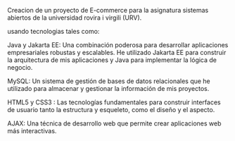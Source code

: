 Creacion de un proyecto de E-commerce para la asignatura sistemas abiertos de la universidad rovira i virgili (URV).

usando tecnologias tales como:

Java y Jakarta EE: Una combinación poderosa para desarrollar aplicaciones empresariales robustas y escalables. He utilizado Jakarta EE para construir la arquitectura de mis aplicaciones y Java para implementar la lógica de negocio.

MySQL: Un sistema de gestión de bases de datos relacionales que he utilizado para almacenar y gestionar la información de mis proyectos.

HTML5 y CSS3 : Las tecnologías fundamentales para construir interfaces de usuario tanto la estructura y esqueleto, como el diseño y el aspecto.

AJAX: Una técnica de desarrollo web que permite crear aplicaciones web más interactivas.

